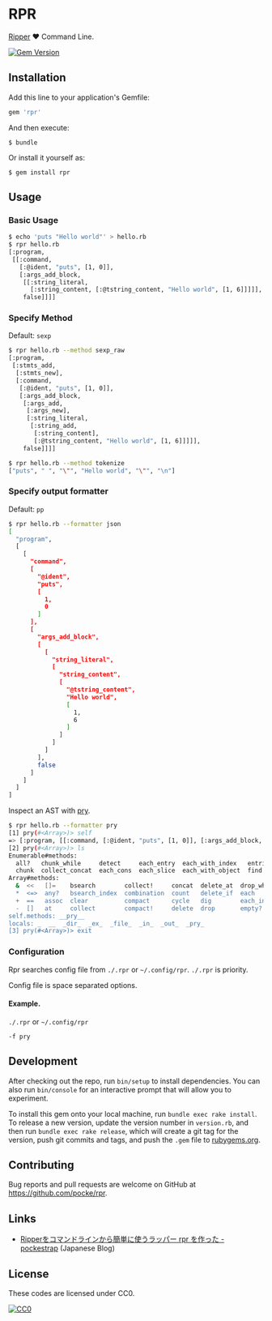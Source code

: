 # RPR

[Ripper](http://ruby-doc.org/stdlib-2.3.0/libdoc/ripper/rdoc/Ripper.html) :heart: Command Line.

[![Gem Version](https://badge.fury.io/rb/rpr.svg)](https://badge.fury.io/rb/rpr)

## Installation

Add this line to your application's Gemfile:

```ruby
gem 'rpr'
```

And then execute:

    $ bundle

Or install it yourself as:

    $ gem install rpr

## Usage

### Basic Usage

```sh
$ echo 'puts "Hello world"' > hello.rb
$ rpr hello.rb
[:program,
 [[:command,
   [:@ident, "puts", [1, 0]],
   [:args_add_block,
    [[:string_literal,
      [:string_content, [:@tstring_content, "Hello world", [1, 6]]]]],
    false]]]]
```

### Specify Method

Default: `sexp`

```sh
$ rpr hello.rb --method sexp_raw
[:program,
 [:stmts_add,
  [:stmts_new],
  [:command,
   [:@ident, "puts", [1, 0]],
   [:args_add_block,
    [:args_add,
     [:args_new],
     [:string_literal,
      [:string_add,
       [:string_content],
       [:@tstring_content, "Hello world", [1, 6]]]]],
    false]]]]
```

```sh
$ rpr hello.rb --method tokenize
["puts", " ", "\"", "Hello world", "\"", "\n"]
```

### Specify output formatter

Default: `pp`

```sh
$ rpr hello.rb --formatter json
[
  "program",
  [
    [
      "command",
      [
        "@ident",
        "puts",
        [
          1,
          0
        ]
      ],
      [
        "args_add_block",
        [
          [
            "string_literal",
            [
              "string_content",
              [
                "@tstring_content",
                "Hello world",
                [
                  1,
                  6
                ]
              ]
            ]
          ]
        ],
        false
      ]
    ]
  ]
]
```

Inspect an AST with [pry](https://github.com/pry/pry).

```sh
$ rpr hello.rb --formatter pry
[1] pry(#<Array>)> self
=> [:program, [[:command, [:@ident, "puts", [1, 0]], [:args_add_block, [[:string_literal, [:string_content, [:@tstring_content, "Hello world", [1, 6]]]]], false]]]]
[2] pry(#<Array>)> ls
Enumerable#methods:
  all?   chunk_while     detect     each_entry  each_with_index   entries  find_all  grep    group_by  lazy  max_by   min     minmax     none?  partition  slice_after   slice_when
  chunk  collect_concat  each_cons  each_slice  each_with_object  find     flat_map  grep_v  inject    max   member?  min_by  minmax_by  one?   reduce     slice_before  sort_by
Array#methods:
  &  <<   []=    bsearch        collect!     concat  delete_at  drop_while  eql?        first     hash      inspect  length  permutation         product  reject!               reverse       rotate   select!    shuffle!  sort      take_while  to_s       unshift
  *  <=>  any?   bsearch_index  combination  count   delete_if  each        fetch       flatten   include?  join     map     pop                 push     repeated_combination  reverse!      rotate!  shelljoin  size      sort!     to_a        transpose  values_at
  +  ==   assoc  clear          compact      cycle   dig        each_index  fill        flatten!  index     keep_if  map!    pretty_print        rassoc   repeated_permutation  reverse_each  sample   shift      slice     sort_by!  to_ary      uniq       zip
  -  []   at     collect        compact!     delete  drop       empty?      find_index  frozen?   insert    last     pack    pretty_print_cycle  reject   replace               rindex        select   shuffle    slice!    take      to_h        uniq!      |
self.methods: __pry__
locals: _  __  _dir_  _ex_  _file_  _in_  _out_  _pry_
[3] pry(#<Array>)> exit
```

### Configuration

Rpr searches config file from `./.rpr` or `~/.config/rpr`. `./.rpr` is priority.

Config file is space separated options.

#### Example.

`./.rpr` or `~/.config/rpr`

```
-f pry
```


## Development

After checking out the repo, run `bin/setup` to install dependencies. You can also run `bin/console` for an interactive prompt that will allow you to experiment.

To install this gem onto your local machine, run `bundle exec rake install`. To release a new version, update the version number in `version.rb`, and then run `bundle exec rake release`, which will create a git tag for the version, push git commits and tags, and push the `.gem` file to [rubygems.org](https://rubygems.org).

## Contributing

Bug reports and pull requests are welcome on GitHub at https://github.com/pocke/rpr.


## Links

- [Ripperをコマンドラインから簡単に使うラッパー rpr を作った - pockestrap](http://pocke.hatenablog.com/entry/2016/05/19/234740) (Japanese Blog)


License
-------

These codes are licensed under CC0.

[![CC0](http://i.creativecommons.org/p/zero/1.0/88x31.png "CC0")](http://creativecommons.org/publicdomain/zero/1.0/deed.en)
